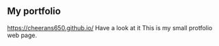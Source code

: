 ## My portfolio


https://cheerans650.github.io/
Have a look at it
This is my small protfolio web page.

